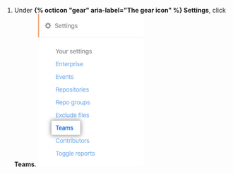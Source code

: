 1. Under **{% octicon "gear" aria-label="The gear icon" %} Settings**, click **Teams**. ![Teams tab](/assets/images/help/insights/teams-tab.png)

